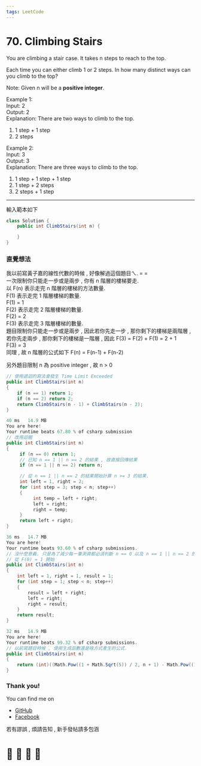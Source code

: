 ```yaml
---
tags: LeetCode
---
```


# 70. Climbing Stairs
You are climbing a stair case. It takes n steps to reach to the top.

Each time you can either climb 1 or 2 steps. In how many distinct ways can you climb to the top?

Note: Given n will be a **positive integer**.

Example 1:    
Input: 2    
Output: 2    
Explanation: There are two ways to climb to the top.
1. 1 step + 1 step
2. 2 steps

Example 2:    
Input: 3    
Output: 3    
Explanation: There are three ways to climb to the top.
1. 1 step + 1 step + 1 step
2. 1 step + 2 steps
3. 2 steps + 1 step
---
輸入範本如下
```C#
class Solution {
    public int ClimbStairs(int n) {

    }
}
```

### 直覺想法
我以前寫黃子嘉的線性代數的時候 , 好像解過這個題目ㄟ. = =    
一次限制你只能走一步或是兩步 , 你有 n 階層的樓梯要走.    
以 F(n) 表示走完 n 階層的樓梯的方法數量.    
F(1) 表示走完 1 階層樓梯的數量.    
F(1) = 1    
F(2) 表示走完 2 階層樓梯的數量.    
F(2) = 2    
F(3) 表示走完 3 階層樓梯的數量.    
題目限制你只能走一步或是兩步 , 因此若你先走一步 , 那你剩下的樓梯是兩階層 , 若你先走兩步 , 那你剩下的樓梯是一階層 , 因此
F(3) = F(2) + F(1) = 2 + 1      
F(3) = 3    
同理 , 故 n 階層的公式如下
F(n) = F(n-1) + F(n-2)

另外題目限制 n 為 positive integer , 故 n > 0

```C#
// 使用遞迴的寫法會發生 Time Limit Exceeded
public int ClimbStairs(int n)
{
    if (n == 1) return 1;
    if (n == 2) return 2;
    return ClimbStairs(n - 1) + ClimbStairs(n - 2);
}
```

```C#
40 ms	14.9 MB
You are here!
Your runtime beats 67.80 % of csharp submission
// 改用迴圈
public int ClimbStairs(int n)
{
     if (n == 0) return 1;
     // 已知 n == 1 || n == 2 的結果 , 故直接回傳結果
     if (n == 1 || n == 2) return n;

     // 從 n == 1 || n == 2 的結果開始計算 n >= 3 的結果.
     int left = 1, right = 2;
     for (int step = 3; step < n; step++)
     {
          int temp = left + right;
          left = right;
          right = temp;
     }
     return left + right;
}
```

```C#
36 ms	14.7 MB
You are here!
Your runtime beats 93.60 % of csharp submissions.
// 沒什麼意義. 只是為了減少每一筆測資都必須判斷 n == 0 以及 n == 1 || n == 2 的動作
// 從 F(0) = 1 開始
public int ClimbStairs(int n)
{
    int left = 1, right = 1, result = 1;
    for (int step = 1; step < n; step++)
    {
        result = left + right;
        left = right;
        right = result;
    }
    return result;
}
```



```C#
32 ms	14.9 MB
You are here!
Your runtime beats 99.32 % of csharp submissions.
// 以前寫題目時候 , 使用生成函數還是啥方式產生的公式.
public int ClimbStairs(int n)
{
    return (int)((Math.Pow((1 + Math.Sqrt(5)) / 2, n + 1) - Math.Pow((1 - Math.Sqrt(5)) / 2, n + 1)) / Math.Sqrt(5));
}
```








### Thank you! 

You can find me on

- [GitHub](https://github.com/s0920832252)
- [Facebook](https://www.facebook.com/fourtune.chen)

若有謬誤 , 煩請告知 , 新手發帖請多包涵

# :100: :muscle: :tada: :sheep: 
